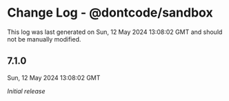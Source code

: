 # Change Log - @dontcode/sandbox

This log was last generated on Sun, 12 May 2024 13:08:02 GMT and should not be manually modified.

## 7.1.0
Sun, 12 May 2024 13:08:02 GMT

_Initial release_

